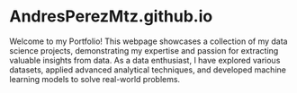 # AndresPerezMtz.github.io
Welcome to my Portfolio! This webpage showcases a collection of my data science projects, demonstrating my expertise and passion for extracting valuable insights from data. As a data enthusiast, I have explored various datasets, applied advanced analytical techniques, and developed machine learning models to solve real-world problems.
